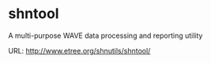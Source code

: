 # shntool
A multi-purpose WAVE data processing and reporting utility

URL: http://www.etree.org/shnutils/shntool/
